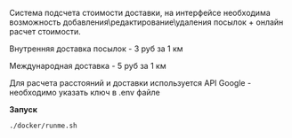 Система подсчета стоимости доставки, на интерфейсе необходима возможность добавления\редактирование\удаления посылок + онлайн расчет стоимости.

Внутренняя доставка посылок - 3 руб за 1 км

Международная доставка - 5 руб за 1 км

Для расчета расстояний и доставки используется API Google - необходимо указать ключ в .env файле

**Запуск**

`./docker/runme.sh`